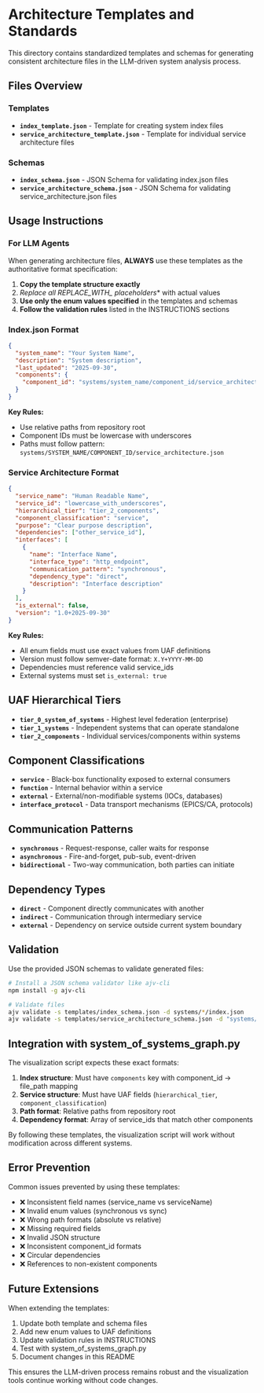 # Architecture Templates and Standards

This directory contains standardized templates and schemas for generating consistent architecture files in the LLM-driven system analysis process.

## Files Overview

### Templates
- **`index_template.json`** - Template for creating system index files
- **`service_architecture_template.json`** - Template for individual service architecture files

### Schemas  
- **`index_schema.json`** - JSON Schema for validating index.json files
- **`service_architecture_schema.json`** - JSON Schema for validating service_architecture.json files

## Usage Instructions

### For LLM Agents

When generating architecture files, **ALWAYS** use these templates as the authoritative format specification:

1. **Copy the template structure exactly**
2. **Replace all REPLACE_WITH_* placeholders** with actual values
3. **Use only the enum values specified** in the templates and schemas
4. **Follow the validation rules** listed in the INSTRUCTIONS sections

### Index.json Format

```json
{
  "system_name": "Your System Name",
  "description": "System description", 
  "last_updated": "2025-09-30",
  "components": {
    "component_id": "systems/system_name/component_id/service_architecture.json"
  }
}
```

**Key Rules:**
- Use relative paths from repository root
- Component IDs must be lowercase with underscores
- Paths must follow pattern: `systems/SYSTEM_NAME/COMPONENT_ID/service_architecture.json`

### Service Architecture Format

```json
{
  "service_name": "Human Readable Name",
  "service_id": "lowercase_with_underscores", 
  "hierarchical_tier": "tier_2_components",
  "component_classification": "service",
  "purpose": "Clear purpose description",
  "dependencies": ["other_service_id"],
  "interfaces": [
    {
      "name": "Interface Name",
      "interface_type": "http_endpoint",
      "communication_pattern": "synchronous", 
      "dependency_type": "direct",
      "description": "Interface description"
    }
  ],
  "is_external": false,
  "version": "1.0+2025-09-30"
}
```

**Key Rules:**
- All enum fields must use exact values from UAF definitions
- Version must follow semver-date format: `X.Y+YYYY-MM-DD`
- Dependencies must reference valid service_ids
- External systems must set `is_external: true`

## UAF Hierarchical Tiers

- **`tier_0_system_of_systems`** - Highest level federation (enterprise)
- **`tier_1_systems`** - Independent systems that can operate standalone  
- **`tier_2_components`** - Individual services/components within systems

## Component Classifications

- **`service`** - Black-box functionality exposed to external consumers
- **`function`** - Internal behavior within a service
- **`external`** - External/non-modifiable systems (IOCs, databases)
- **`interface_protocol`** - Data transport mechanisms (EPICS/CA, protocols)

## Communication Patterns

- **`synchronous`** - Request-response, caller waits for response
- **`asynchronous`** - Fire-and-forget, pub-sub, event-driven
- **`bidirectional`** - Two-way communication, both parties can initiate

## Dependency Types

- **`direct`** - Component directly communicates with another
- **`indirect`** - Communication through intermediary service
- **`external`** - Dependency on service outside current system boundary

## Validation

Use the provided JSON schemas to validate generated files:

```bash
# Install a JSON schema validator like ajv-cli
npm install -g ajv-cli

# Validate files
ajv validate -s templates/index_schema.json -d systems/*/index.json
ajv validate -s templates/service_architecture_schema.json -d "systems/*/*/service_architecture.json"
```

## Integration with system_of_systems_graph.py

The visualization script expects these exact formats:

1. **Index structure**: Must have `components` key with component_id → file_path mapping
2. **Service structure**: Must have UAF fields (`hierarchical_tier`, `component_classification`)
3. **Path format**: Relative paths from repository root
4. **Dependency format**: Array of service_ids that match other components

By following these templates, the visualization script will work without modification across different systems.

## Error Prevention

Common issues prevented by using these templates:

- ❌ Inconsistent field names (service_name vs serviceName)
- ❌ Invalid enum values (synchronous vs sync)  
- ❌ Wrong path formats (absolute vs relative)
- ❌ Missing required fields
- ❌ Invalid JSON structure
- ❌ Inconsistent component_id formats
- ❌ Circular dependencies
- ❌ References to non-existent components

## Future Extensions

When extending the templates:

1. Update both template and schema files
2. Add new enum values to UAF definitions
3. Update validation rules in INSTRUCTIONS
4. Test with system_of_systems_graph.py
5. Document changes in this README

This ensures the LLM-driven process remains robust and the visualization tools continue working without code changes.